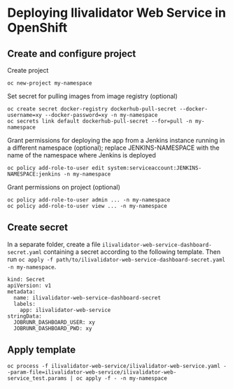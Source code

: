 # Deploying Ilivalidator Web Service in OpenShift

## Create and configure project

Create project
```
oc new-project my-namespace
```

Set secret for pulling images from image registry (optional)
```
oc create secret docker-registry dockerhub-pull-secret --docker-username=xy --docker-password=xy -n my-namespace
oc secrets link default dockerhub-pull-secret --for=pull -n my-namespace
```

Grant permissions for deploying the app
from a Jenkins instance running in a different namespace (optional);
replace JENKINS-NAMESPACE with the name of the namespace
where Jenkins is deployed
```
oc policy add-role-to-user edit system:serviceaccount:JENKINS-NAMESPACE:jenkins -n my-namespace
```

Grant permissions on project (optional)
```
oc policy add-role-to-user admin ... -n my-namespace
oc policy add-role-to-user view ... -n my-namespace
```

## Create secret

In a separate folder, create a file `ilivalidator-web-service-dashboard-secret.yaml`
containing a secret according to the following template.
Then run `oc apply -f path/to/ilivalidator-web-service-dashboard-secret.yaml -n my-namespace`.

```
kind: Secret
apiVersion: v1
metadata:
  name: ilivalidator-web-service-dashboard-secret
  labels:
    app: ilivalidator-web-service
stringData:
  JOBRUNR_DASHBOARD_USER: xy
  JOBRUNR_DASHBOARD_PWD: xy
```

## Apply template

```
oc process -f ilivalidator-web-service/ilivalidator-web-service.yaml --param-file=ilivalidator-web-service/ilivalidator-web-service_test.params | oc apply -f - -n my-namespace
```
